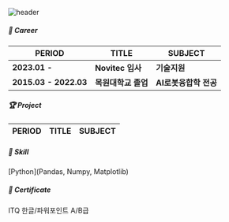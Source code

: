 ![header](https://capsule-render.vercel.app/api?type=waving&text=KOOKPYO_CHUN)

##### 🏢 Career

| PERIOD | TITLE | SUBJECT |
| ------- | ------- | ------- | 
| **2023.01 -** | **Novitec 입사** | **기술지원** |
| **2015.03 - 2022.03** | **목원대학교 졸업** | **AI로봇융합학 전공** |

##### 🏆 Project  

| PERIOD | TITLE | SUBJECT |
| ------- | ------- | -------|


##### 🧩 Skill  

 [Python](Pandas, Numpy, Matplotlib)

##### 📜 Certificate

ITQ 한글/파워포인트 A/B급 
